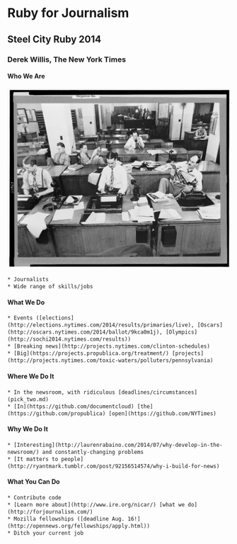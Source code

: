# Ruby for Journalism
## Steel City Ruby 2014
### Derek Willis, The New York Times

#### Who We Are

![NYT newsroom](nyt_newsroom.jpg)

	* Journalists
	* Wide range of skills/jobs

#### What We Do

	* Events ([elections](http://elections.nytimes.com/2014/results/primaries/live), [Oscars](http://oscars.nytimes.com/2014/ballot/9kca0m1j), [Olympics](http://sochi2014.nytimes.com/results))
	* [Breaking news](http://projects.nytimes.com/clinton-schedules)
	* [Big](https://projects.propublica.org/treatment/) [projects](http://projects.nytimes.com/toxic-waters/polluters/pennsylvania)

#### Where We Do It

	* In the newsroom, with ridiculous [deadlines/circumstances](pick_two.md)
	* [In](https://github.com/documentcloud) [the](https://github.com/propublica) [open](https://github.com/NYTimes)

#### Why We Do It

	* [Interesting](http://laurenrabaino.com/2014/07/why-develop-in-the-newsroom/) and constantly-changing problems
	* [It matters to people](http://ryantmark.tumblr.com/post/92156514574/why-i-build-for-news)

#### What You Can Do

	* Contribute code
	* [Learn more about](http://www.ire.org/nicar/) [what we do](http://forjournalism.com/)
	* Mozilla fellowships ([deadline Aug. 16!](http://opennews.org/fellowships/apply.html))
	* Ditch your current job